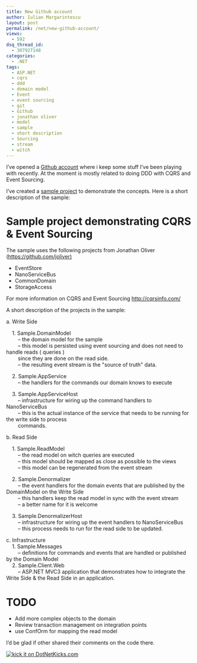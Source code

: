 ```yaml
---
title: New Github account
author: Iulian Margarintescu
layout: post
permalink: /net/new-github-account/
views:
  - 592
dsq_thread_id:
  - 307927148
categories:
  - .NET
tags:
  - ASP.NET
  - cqrs
  - ddd
  - domain model
  - Event
  - event sourcing
  - git
  - Github
  - jonathan oliver
  - model
  - sample
  - short description
  - Sourcing
  - stream
  - witch
---
```

I’ve opened a [Github account][1] where i keep some stuff I&#8217;ve been playing with recently. At the moment is mostly related to doing DDD with CQRS and Event Sourcing. 

I’ve created a [sample project][2] to demonstrate the concepts. Here is a short description of the sample:

Sample project demonstrating CQRS & Event Sourcing   
================================================= 

The sample uses the following projects from Jonathan Oliver (<https://github.com/joliver)>

* EventStore   
* NanoServiceBus   
* CommonDomain   
* StorageAccess 

For more information on CQRS and Event Sourcing <http://cqrsinfo.com/>

A short description of the projects in the sample: 

a. Write Side 

&#160;&#160;&#160; 1. Sample.DomainModel   
&#160;&#160;&#160;&#160;&#160;&#160;&#160; &#8211; the domain model for the sample   
&#160;&#160;&#160;&#160;&#160;&#160;&#160; &#8211; this model is persisted using event sourcing and does not need to handle reads ( queries )   
&#160;&#160;&#160;&#160;&#160;&#160;&#160; since they are done on the read side.   
&#160;&#160;&#160;&#160;&#160;&#160;&#160; &#8211; the resulting event stream is the "source of truth" data. 

&#160;&#160;&#160; 2. Sample.AppService   
&#160;&#160;&#160;&#160;&#160;&#160;&#160; &#8211; the handlers for the commands our domain knows to execute 

&#160;&#160;&#160; 3. Sample.AppServiceHost   
&#160;&#160;&#160;&#160;&#160;&#160;&#160; &#8211; infrastructure for wiring up the command handlers to NanoServiceBus   
&#160;&#160;&#160;&#160;&#160;&#160;&#160; &#8211; this is the actual instance of the service that needs to be running for the write side to process   
&#160;&#160;&#160;&#160;&#160;&#160;&#160; commands. 

b. Read Side 

&#160;&#160;&#160; 1. Sample.ReadModel   
&#160;&#160;&#160;&#160;&#160;&#160;&#160; &#8211; the read model on witch queries are executed   
&#160;&#160;&#160;&#160;&#160;&#160;&#160; &#8211; this model should be mapped as close as possible to the views   
&#160;&#160;&#160;&#160;&#160;&#160;&#160; &#8211; this model can be regenerated from the event stream 

&#160;&#160;&#160; 2. Sample.Denormalizer   
&#160;&#160;&#160;&#160;&#160;&#160;&#160; &#8211; the event handlers for the domain events that are published by the DomainModel on the Write Side   
&#160;&#160;&#160;&#160;&#160;&#160;&#160; &#8211; this handlers keep the read model in sync with the event stream   
&#160;&#160;&#160;&#160;&#160;&#160;&#160; &#8211; a better name for it is welcome 

&#160;&#160;&#160; 3. Sample.DenormalizerHost   
&#160;&#160;&#160;&#160;&#160;&#160;&#160; &#8211; infrastructure for wiring up the event handlers to NanoServiceBus   
&#160;&#160;&#160;&#160;&#160;&#160;&#160; &#8211; this process needs to run for the read side to be updated. 

c. Infrastructure   
&#160;&#160;&#160; 1. Sample.Messages   
&#160;&#160;&#160;&#160;&#160;&#160;&#160; &#8211; definitions for commands and events that are handled or published by the Domain Model   
&#160;&#160;&#160; 2. Sample.Client.Web   
&#160;&#160;&#160;&#160;&#160;&#160;&#160; &#8211; ASP.NET MVC3 application that demonstrates how to integrate the Write Side & the Read Side in an application. 

TODO   
==== 

- Add more complex objects to the domain   
- Review transaction management on integration points   
- use ConfOrm for mapping the read model

I’d be glad if other shared their comments on the code there.

<div style="padding-bottom: 0px; margin: 0px; padding-left: 0px; padding-right: 0px; display: inline; float: none; padding-top: 0px" id="scid:C16BAC14-9A3D-4c50-9394-FBFEF7A93539:64aaa9f9-997c-4281-8427-c10bb319473a" class="wlWriterSmartContent">
  <a href="http://www.dotnetkicks.com/kick/?url=http://www.erata.net/net/new-github-account/"><img src="http://www.dotnetkicks.com/Services/Images/KickItImageGenerator.ashx?url=http://www.erata.net/net/new-github-account/" border="0" alt="kick it on DotNetKicks.com" /></a>
</div>

<div class="wlWriterHeaderFooter" style="margin:0px; padding:0px 0px 0px 0px;">
  <p>
    <br /> </div>

 [1]: https://github.com/etishor
 [2]: https://github.com/etishor/CQRSEventSourcingSample